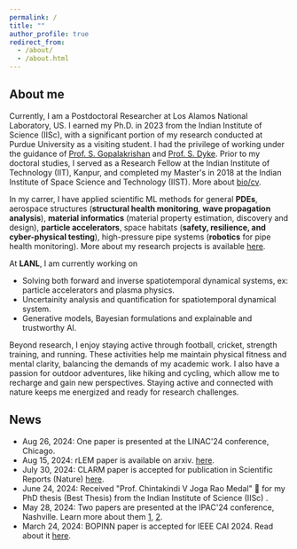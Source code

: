 ```yaml
---
permalink: /
title: ""
author_profile: true
redirect_from: 
  - /about/
  - /about.html
---
```

## About me
Currently, I am a Postdoctoral Researcher at Los Alamos National Laboratory, US. I earned my Ph.D. in 2023 from the Indian Institute of Science (IISc), with a significant portion of my research conducted at Purdue University as a visiting student. I had the privilege of working under the guidance of [Prof. S. Gopalakrishan](https://scholar.google.com/citations?user=XLLZjaUAAAAJ&hl=en) and [Prof. S. Dyke](https://scholar.google.com/citations?user=d9f_YvcAAAAJ&hl=en). Prior to my doctoral studies, I served as a Research Fellow at the Indian Institute of Technology (IIT), Kanpur, and completed my Master's in 2018 at the Indian Institute of Space Science and Technology (IIST). More about [bio/cv](https://mahindrautela.github.io/bio/).

In my carrer, I have applied scientific ML methods for general **PDEs**, aerospace structures (**structural health monitoring**, **wave propagation analysis**), **material informatics** (material property estimation, discovery and design), **particle accelerators**, space habitats (**safety, resilience, and cyber-physical testing**), high-pressure pipe systems (**robotics** for pipe health monitoring). More about my research projects is available [here](https://mahindrautela.github.io/research/).

At **LANL**, I am currently working on 
* Solving both forward and inverse spatiotemporal dynamical systems, ex: particle accelerators and plasma physics.
* Uncertainity analysis and quantification for spatiotemporal dynamical system.
* Generative models, Bayesian formulations and explainable and trustworthy AI.

Beyond research, I enjoy staying active through football, cricket, strength training, and running. These activities help me maintain physical fitness and mental clarity, balancing the demands of my academic work. I also have a passion for outdoor adventures, like hiking and cycling, which allow me to recharge and gain new perspectives. Staying active and connected with nature keeps me energized and ready for research challenges.

## News
* Aug 26, 2024: One paper is presented at the LINAC'24 conference, Chicago.
* Aug 15, 2024: rLEM paper is available on arxiv. [here](https://arxiv.org/abs/2408.07847).
* July 30, 2024: CLARM paper is accepted for publication in Scientific Reports (Nature) [here](https://www.nature.com/articles/s41598-024-68944-0).
* June 24, 2024: Received "Prof. Chintakindi V Joga Rao Medal" 🏅 for my PhD thesis (Best Thesis) from the Indian Institute of Science (IISc) .
* May 28, 2024: Two papers are presented at the IPAC'24 conference, Nashville. Learn more about them [1](https://arxiv.org/abs/2406.01535), [2](https://arxiv.org/abs/2406.01532).
* March 24, 2024: BOPINN paper is accepted for IEEE CAI 2024. Read about it [here](https://arxiv.org/abs/2312.14064).
